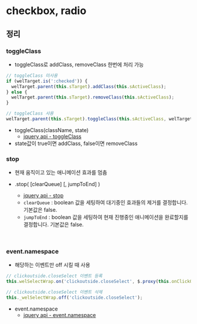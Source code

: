 # checkbox, radio

## 정리

### toggleClass

- toggleClass로 addClass, removeClass 한번에 처리 가능

```javascript
// toggleClass 미사용
if (welTarget.is(':checked')) {
  welTarget.parent(this.sTarget).addClass(this.sActiveClass);
} else {
  welTarget.parent(this.sTarget).removeClass(this.sActiveClass);
}
```

```javascript
// toggleClass 사용
welTarget.parent(this.sTarget).toggleClass(this.sActiveClass, welTarget.is(':checked'));
```

* toggleClass(className, state)
  * [jquery api - toggleClass](http://api.jquery.com/toggleclass/#toggleClass-className-state)
* state값이 true이면 addClass, false이면 removeClass



### stop

* 현재 움직이고 있는 애니메이션 효과를 멈춤

* .stop( \[clearQueue\] \[, jumpToEnd\] )

  * [jquery api - stop](http://api.jquery.com/stop/#stop-clearQueue-jumpToEnd)
  * `clearQueue` : boolean 값을 세팅하여 대기중인 효과들의 제거를 결정합니다. 기본값은 false.
  * `jumpToEnd` : boolean 값을 세팅하여 현재 진행중인 애니메이션을 완료할지를 결정합니다. 기본값은 false.

  ​

### event.namespace

* 해당하는 이벤트만 off 시킬 때 사용

```javascript
// clickoutside.closeSelect 이벤트 등록
this.welSelectWrap.on('clickoutside.closeSelect', $.proxy(this.onClickOutside, this));

// clickoutside.closeSelect 이벤트 삭제
this._welSelectWrap.off('clickoutside.closeSelect');
```

* event.namespace
  * [jquery api - event.namespace](https://api.jquery.com/event.namespace/)

